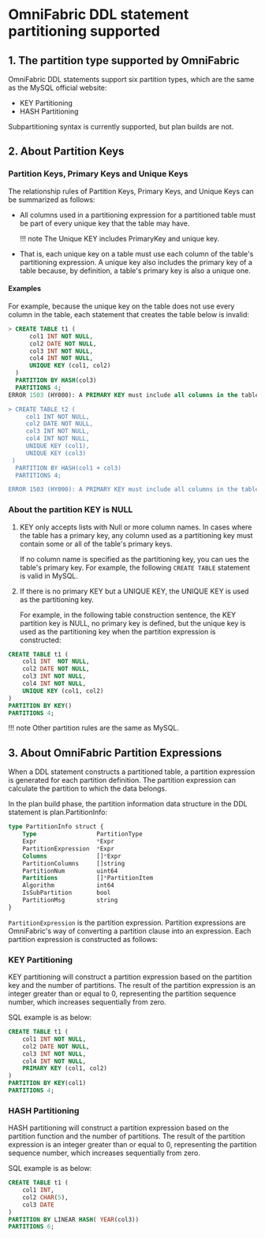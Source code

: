 # OmniFabric DDL statement partitioning supported

## 1. The partition type supported by OmniFabric

OmniFabric DDL statements support six partition types, which are the same as the MySQL official website:

- KEY Partitioning
- HASH Partitioning

Subpartitioning syntax is currently supported, but plan builds are not.

## 2. About Partition Keys

### Partition Keys, Primary Keys and Unique Keys

The relationship rules of Partition Keys, Primary Keys, and Unique Keys can be summarized as follows:

- All columns used in a partitioning expression for a partitioned table must be part of every unique key that the table may have.

   !!! note
       The Unique KEY includes PrimaryKey and unique key.

- That is, each unique key on a table must use each column of the table's partitioning expression. A unique key also includes the primary key of a table because, by definition, a table's primary key is also a unique one.

#### Examples

For example, because the unique key on the table does not use every column in the table, each statement that creates the table below is invalid:

```sql
> CREATE TABLE t1 (
      col1 INT NOT NULL,
      col2 DATE NOT NULL,
      col3 INT NOT NULL,
      col4 INT NOT NULL,
      UNIQUE KEY (col1, col2)
  )
  PARTITION BY HASH(col3)
  PARTITIONS 4;
ERROR 1503 (HY000): A PRIMARY KEY must include all columns in the table's partitioning function

> CREATE TABLE t2 (
     col1 INT NOT NULL,
     col2 DATE NOT NULL,
     col3 INT NOT NULL,
     col4 INT NOT NULL,
     UNIQUE KEY (col1),
     UNIQUE KEY (col3)
 )
  PARTITION BY HASH(col1 + col3)
  PARTITIONS 4;

ERROR 1503 (HY000): A PRIMARY KEY must include all columns in the table's partitioning function
```

### About the partition KEY is NULL

1. KEY only accepts lists with Null or more column names. In cases where the table has a primary key, any column used as a partitioning key must contain some or all of the table's primary keys.

    If no column name is specified as the partitioning key, you can ues the table's primary key. For example, the following `CREATE TABLE` statement is valid in MySQL.

2. If there is no primary KEY but a UNIQUE KEY, the UNIQUE KEY is used as the partitioning key.

    For example, in the following table construction sentence, the KEY partition key is NULL, no primary key is defined, but the unique key is used as the partitioning key when the partition expression is constructed:

```sql
CREATE TABLE t1 (
	col1 INT  NOT NULL,
	col2 DATE NOT NULL,
	col3 INT NOT NULL,
	col4 INT NOT NULL,
	UNIQUE KEY (col1, col2)
)
PARTITION BY KEY()
PARTITIONS 4;
```

!!! note
    Other partition rules are the same as MySQL.

## 3. About OmniFabric Partition Expressions

​When a DDL statement constructs a partitioned table, a partition expression is generated for each partition definition. The partition expression can calculate the partition to which the data belongs.

In the plan build phase, the partition information data structure in the DDL statement is plan.PartitionInfo:

```sql
type PartitionInfo struct {
	Type                 PartitionType
	Expr                 *Expr
	PartitionExpression  *Expr
	Columns              []*Expr
	PartitionColumns     []string
	PartitionNum         uint64
	Partitions           []*PartitionItem
	Algorithm            int64
	IsSubPartition       bool
	PartitionMsg         string
}
```

`PartitionExpression` is the partition expression. Partition expressions are OmniFabric's way of converting a partition clause into an expression. Each partition expression is constructed as follows:

### KEY Partitioning

KEY partitioning will construct a partition expression based on the partition key and the number of partitions. The result of the partition expression is an integer greater than or equal to 0, representing the partition sequence number, which increases sequentially from zero.

SQL example is as below:

```sql
CREATE TABLE t1 (
    col1 INT NOT NULL,
    col2 DATE NOT NULL,
    col3 INT NOT NULL,
    col4 INT NOT NULL,
    PRIMARY KEY (col1, col2)
)
PARTITION BY KEY(col1)
PARTITIONS 4;
```

### HASH Partitioning

HASH partitioning will construct a partition expression based on the partition function and the number of partitions. The result of the partition expression is an integer greater than or equal to 0, representing the partition sequence number, which increases sequentially from zero.

SQL example is as below:

```sql
CREATE TABLE t1 (
    col1 INT,
    col2 CHAR(5),
    col3 DATE
)
PARTITION BY LINEAR HASH( YEAR(col3))
PARTITIONS 6;
```
